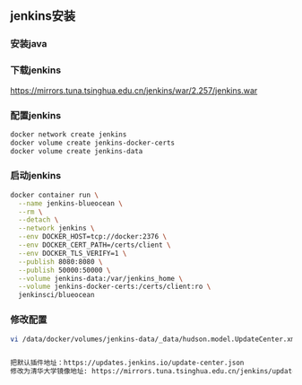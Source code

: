 ## jenkins安装



### 安装java





### 下载jenkins

https://mirrors.tuna.tsinghua.edu.cn/jenkins/war/2.257/jenkins.war



### 配置jenkins



```sh
docker network create jenkins
docker volume create jenkins-docker-certs
docker volume create jenkins-data
```



###  启动jenkins





```sh
docker container run \
  --name jenkins-blueocean \
  --rm \
  --detach \
  --network jenkins \
  --env DOCKER_HOST=tcp://docker:2376 \
  --env DOCKER_CERT_PATH=/certs/client \
  --env DOCKER_TLS_VERIFY=1 \
  --publish 8080:8080 \
  --publish 50000:50000 \
  --volume jenkins-data:/var/jenkins_home \
  --volume jenkins-docker-certs:/certs/client:ro \
  jenkinsci/blueocean
```



### 修改配置



```sh
vi /data/docker/volumes/jenkins-data/_data/hudson.model.UpdateCenter.xml


把默认插件地址：https://updates.jenkins.io/update-center.json
修改为清华大学镜像地址: https://mirrors.tuna.tsinghua.edu.cn/jenkins/updates/update-center.json
```








